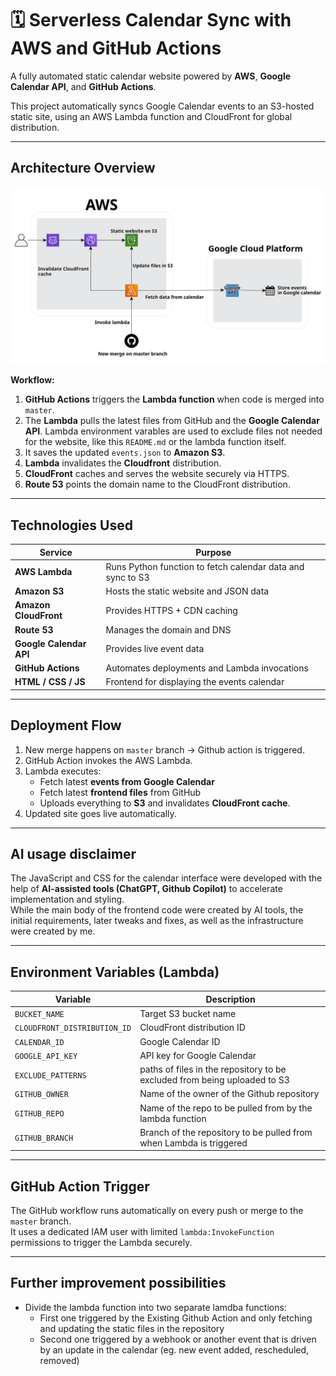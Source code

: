 # 🗓️ Serverless Calendar Sync with AWS and GitHub Actions

A fully automated static calendar website powered by **AWS**, **Google Calendar API**, and **GitHub Actions**.

This project automatically syncs Google Calendar events to an S3-hosted static site, using an AWS Lambda function and CloudFront for global distribution.

---

## Architecture Overview

![Architecture Diagram](./assets/diagram.png)

**Workflow:**
1. **GitHub Actions** triggers the **Lambda function** when code is merged into `master`.
2. The **Lambda** pulls the latest files from GitHub and the **Google Calendar API**. Lambda environment varables are used to exclude files not needed for the website, like this `README.md` or the lambda function itself.
3. It saves the updated `events.json` to **Amazon S3**.
4. **Lambda** invalidates the **Cloudfront** distribution.
4. **CloudFront** caches and serves the website securely via HTTPS.
5. **Route 53** points the domain name to the CloudFront distribution.

---

## Technologies Used

| Service | Purpose |
|----------|----------|
| **AWS Lambda** | Runs Python function to fetch calendar data and sync to S3 |
| **Amazon S3** | Hosts the static website and JSON data |
| **Amazon CloudFront** | Provides HTTPS + CDN caching |
| **Route 53** | Manages the domain and DNS |
| **Google Calendar API** | Provides live event data |
| **GitHub Actions** | Automates deployments and Lambda invocations |
| **HTML / CSS / JS** | Frontend for displaying the events calendar |

---

## Deployment Flow

1. New merge happens on `master` branch -> Github action is triggered.
2. GitHub Action invokes the AWS Lambda.
3. Lambda executes:
   - Fetch latest **events from Google Calendar**
   - Fetch latest **frontend files** from GitHub
   - Uploads everything to **S3** and invalidates **CloudFront cache**.
5. Updated site goes live automatically.

---

## AI usage disclaimer

The JavaScript and CSS for the calendar interface were developed with the help of **AI-assisted tools (ChatGPT, Github Copilot)** to accelerate implementation and styling.  
While the main body of the frontend code were created by AI tools, the initial requirements, later tweaks and fixes, as well as the infrastructure were created by me.

---

## Environment Variables (Lambda)

| Variable | Description |
|-----------|--------------|
| `BUCKET_NAME` | Target S3 bucket name |
| `CLOUDFRONT_DISTRIBUTION_ID` | CloudFront distribution ID |
| `CALENDAR_ID` | Google Calendar ID |
| `GOOGLE_API_KEY` | API key for Google Calendar |
| `EXCLUDE_PATTERNS` | paths of files in the repository to be excluded from being uploaded to S3 |
| `GITHUB_OWNER` | Name of the owner of the Github repository |
| `GITHUB_REPO` | Name of the repo to be pulled from by the lambda function |
| `GITHUB_BRANCH` | Branch of the repository to be pulled from when Lambda is triggered |

---

## GitHub Action Trigger

The GitHub workflow runs automatically on every push or merge to the `master` branch.  
It uses a dedicated IAM user with limited `lambda:InvokeFunction` permissions to trigger the Lambda securely.

---

## Further improvement possibilities

- Divide the lambda function into two separate lamdba functions:
    - First one triggered by the Existing Github Action and only fetching and updating the static files in the repository
    - Second one triggered by a webhook or another event that is driven by an update in the calendar (eg. new event added, rescheduled, removed)
